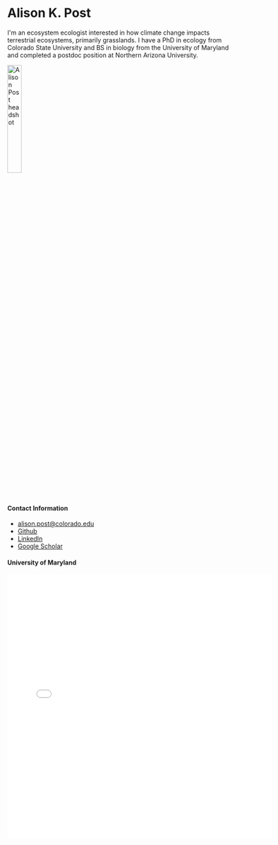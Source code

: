 # Alison K. Post
I'm an ecosystem ecologist interested in how climate change impacts terrestrial ecosystems, primarily grasslands. I have a PhD in ecology from Colorado State University and BS in biology from the University of Maryland and completed a postdoc position at Northern Arizona University. 

<img 
  src="https://earthlab.colorado.edu/sites/default/files/styles/square_med/public/media/image/APost_Headshot2.jpg?itok=uhFsWBfr" 
  alt="Alison Post headshot" 
  width="25%">

#### Contact Information
* alison.post@colorado.edu
* [Github](https://github.com/akpost21)
* [LinkedIn](https://www.linkedin.com/in/alison-post-a0b1518a/)
* [Google Scholar](https://scholar.google.com/citations?user=-6UNrNYAAAAJ&hl=en)

#### University of Maryland

<embed type="text/html" src="images/umd.html" width="600" height="600">

